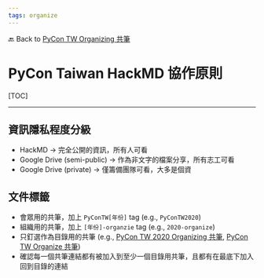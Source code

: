 ```yaml
---
tags: organize
---
```


🔙 Back to [PyCon TW Organizing 共筆](/5u84SOprTUeQYBR57TH49w)

# PyCon Taiwan HackMD 協作原則

[TOC]

---

## 資訊隱私程度分級

* HackMD -> 完全公開的資訊，所有人可看
* Google Drive (semi-public) -> 作為非文字的檔案分享，所有志工可看
* Google Drive (private) -> 僅籌備團隊可看，大多是個資

## 文件標籤

* 會眾用的共筆，加上 `PyConTW[年份]` tag (e.g., `PyConTW2020`)
* 組織用的共筆，加上 `[年份]-organzie` tag (e.g., `2020-organize`)
* 只釘選作為目錄用的共筆 (e.g., [PyCon TW 2020 Organizing 共筆](/5u84SOprTUeQYBR57TH49w), [PyCon TW Organize 共筆](/KQPR3Ai9SDuFRp3J9sq9Rw))
* 確認每一個共筆連結都有被加入到至少一個目錄用共筆，且都有在最底下加入回到目錄的連結
